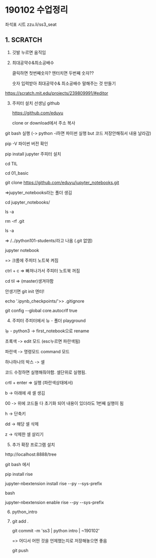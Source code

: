 # 190102 수업정리

좌석표 시트  zzu.li/ss3_seat

## 1. SCRATCH

1. 깃발 누르면 움직임



2. 최대공약수&최소공배수

   클릭하면 첫번째숫자? 엔터치면 두번째 숫자??

   숫자 입력받아 최대공약수& 최소공배수 말해주는 것 만들기

https://scratch.mit.edu/projects/239809991/#editor



3. 주피터 설치
   선생님 github

   https://github.com/eduyu

   clone or download에서 주소 복사

git bash 실행 (-> python -i하면 파이썬 실행 but 코드 저장안해줘서 내용 날라감)

pip -V 파이썬 버전 확인

pip install jupyter 주피터 설치

cd TIL

cd 01_basic

 git clone https://github.com/eduyu/jupyter_notebooks.git

=>jupyter_notebooks라는 폴더 생김

cd jupyter_notebooks/

ls -a

rm -rf .git

ls -a

=> /../python101-students/라고 나옴 (.git 없앰)

jupyter notebook

=> 크롬에 주피터 노트북 켜짐

ctrl + c => 빠져나가서 주피터 노트북 꺼짐



cd til => (master)생겨야함

안생기면 git init 엔터!



echo '.ipynb_checkpoints/'>> .gitignore

git config --global core.autocrlf true





4. 주피터
   주피터에서 뉴 - 폴더 playground

뉴 - python3 -> first_notebook으로 rename



초록색 -> edit 모드 (esc누르면 파란색됨)

파란색 -> 명령모드 command 모드



하나하나의 박스  -> 셀

코드 수정하면 실행해줘야함. 셀단위로 실행됨.

crtl + enter => 실행 (파란색상태에서)



b -> 아래에 새 셀 생김

00 -> 위에 코드들 다 초기화 되어 내용이 있더라도 1번째 실행이 됨

h -> 단축키

dd -> 해당 셀 삭제

z -> 삭제한 셀 살리기



5.  추가 확장 프로그램 설치

http://localhost:8888/tree 

git bash 에서

pip install rise

jupyter-nbextension install rise --py --sys-prefix

bash

jupyter-nbextension enable rise --py --sys-prefix



6. python_intro



7. git add .

   git commit -m 'ss3 | python intro | ~190102'  

   => 어디서 어떤 것을 언제했는지로 저장해놓으면 좋음

   git push

